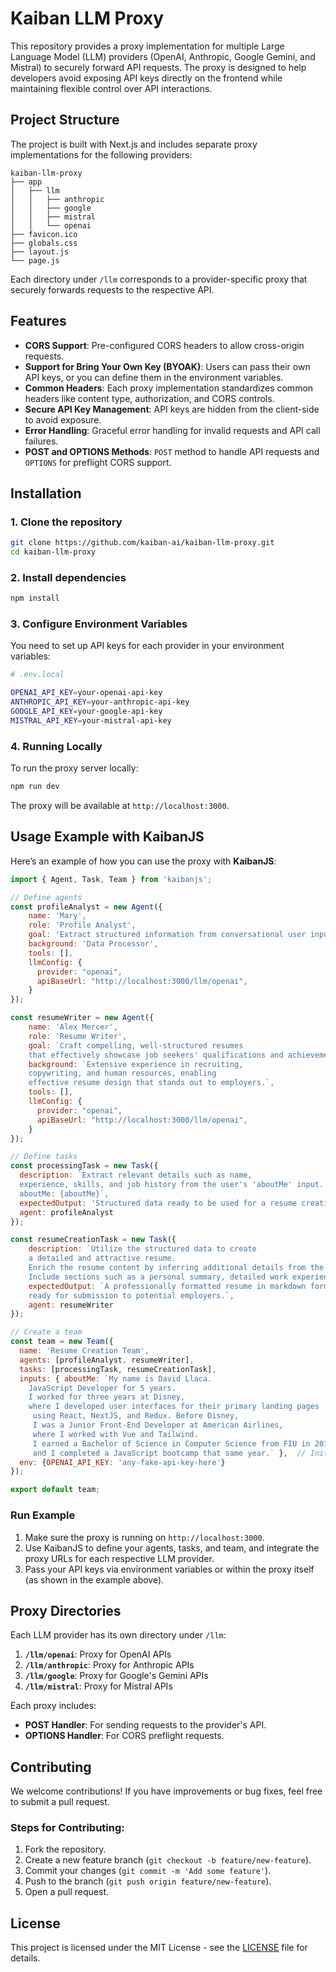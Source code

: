 # Kaiban LLM Proxy

This repository provides a proxy implementation for multiple Large Language Model (LLM) providers (OpenAI, Anthropic, Google Gemini, and Mistral) to securely forward API requests. The proxy is designed to help developers avoid exposing API keys directly on the frontend while maintaining flexible control over API interactions.

## Project Structure

The project is built with Next.js and includes separate proxy implementations for the following providers:

```plaintext
kaiban-llm-proxy
├── app
│   ├── llm
│   │   ├── anthropic
│   │   ├── google
│   │   ├── mistral
│   │   └── openai
├── favicon.ico
├── globals.css
├── layout.js
└── page.js
```

Each directory under `/llm` corresponds to a provider-specific proxy that securely forwards requests to the respective API.

## Features

- **CORS Support**: Pre-configured CORS headers to allow cross-origin requests.
- **Support for Bring Your Own Key (BYOAK)**: Users can pass their own API keys, or you can define them in the environment variables.
- **Common Headers**: Each proxy implementation standardizes common headers like content type, authorization, and CORS controls.
- **Secure API Key Management**: API keys are hidden from the client-side to avoid exposure.
- **Error Handling**: Graceful error handling for invalid requests and API call failures.
- **POST and OPTIONS Methods**: `POST` method to handle API requests and `OPTIONS` for preflight CORS support.

## Installation

### 1. Clone the repository

```bash
git clone https://github.com/kaiban-ai/kaiban-llm-proxy.git
cd kaiban-llm-proxy
```

### 2. Install dependencies

```bash
npm install
```

### 3. Configure Environment Variables

You need to set up API keys for each provider in your environment variables:

```bash
# .env.local

OPENAI_API_KEY=your-openai-api-key
ANTHROPIC_API_KEY=your-anthropic-api-key
GOOGLE_API_KEY=your-google-api-key
MISTRAL_API_KEY=your-mistral-api-key
```

### 4. Running Locally

To run the proxy server locally:

```bash
npm run dev
```

The proxy will be available at `http://localhost:3000`.

## Usage Example with KaibanJS

Here’s an example of how you can use the proxy with **KaibanJS**:

```javascript
import { Agent, Task, Team } from 'kaibanjs';

// Define agents
const profileAnalyst = new Agent({
    name: 'Mary', 
    role: 'Profile Analyst', 
    goal: 'Extract structured information from conversational user input.', 
    background: 'Data Processor',
    tools: [],
    llmConfig: {
      provider: "openai",
      apiBaseUrl: "http://localhost:3000/llm/openai",    
    }
});

const resumeWriter = new Agent({
    name: 'Alex Mercer', 
    role: 'Resume Writer', 
    goal: `Craft compelling, well-structured resumes 
    that effectively showcase job seekers' qualifications and achievements.`,
    background: `Extensive experience in recruiting, 
    copywriting, and human resources, enabling 
    effective resume design that stands out to employers.`,
    tools: [],
    llmConfig: {
      provider: "openai",
      apiBaseUrl: "http://localhost:3000/llm/openai",
    }     
});

// Define tasks
const processingTask = new Task({ 
  description: `Extract relevant details such as name, 
  experience, skills, and job history from the user's 'aboutMe' input. 
  aboutMe: {aboutMe}`,
  expectedOutput: 'Structured data ready to be used for a resume creation.', 
  agent: profileAnalyst
});

const resumeCreationTask = new Task({ 
    description: `Utilize the structured data to create 
    a detailed and attractive resume. 
    Enrich the resume content by inferring additional details from the provided information.
    Include sections such as a personal summary, detailed work experience, skills, and educational background.`,
    expectedOutput: `A professionally formatted resume in markdown format, 
    ready for submission to potential employers.`, 
    agent: resumeWriter 
});

// Create a team
const team = new Team({
  name: 'Resume Creation Team',
  agents: [profileAnalyst, resumeWriter],
  tasks: [processingTask, resumeCreationTask],
  inputs: { aboutMe: `My name is David Llaca. 
    JavaScript Developer for 5 years. 
    I worked for three years at Disney, 
    where I developed user interfaces for their primary landing pages
     using React, NextJS, and Redux. Before Disney, 
     I was a Junior Front-End Developer at American Airlines, 
     where I worked with Vue and Tailwind. 
     I earned a Bachelor of Science in Computer Science from FIU in 2018, 
     and I completed a JavaScript bootcamp that same year.` },  // Initial input for the first task
  env: {OPENAI_API_KEY: 'any-fake-api-key-here'}
});

export default team;
```

### Run Example

1. Make sure the proxy is running on `http://localhost:3000`.
2. Use KaibanJS to define your agents, tasks, and team, and integrate the proxy URLs for each respective LLM provider.
3. Pass your API keys via environment variables or within the proxy itself (as shown in the example above).

## Proxy Directories

Each LLM provider has its own directory under `/llm`:

1. **`/llm/openai`**: Proxy for OpenAI APIs
2. **`/llm/anthropic`**: Proxy for Anthropic APIs
3. **`/llm/google`**: Proxy for Google's Gemini APIs
4. **`/llm/mistral`**: Proxy for Mistral APIs

Each proxy includes:
- **POST Handler**: For sending requests to the provider's API.
- **OPTIONS Handler**: For CORS preflight requests.
  
## Contributing

We welcome contributions! If you have improvements or bug fixes, feel free to submit a pull request.

### Steps for Contributing:

1. Fork the repository.
2. Create a new feature branch (`git checkout -b feature/new-feature`).
3. Commit your changes (`git commit -m 'Add some feature'`).
4. Push to the branch (`git push origin feature/new-feature`).
5. Open a pull request.

## License

This project is licensed under the MIT License - see the [LICENSE](LICENSE) file for details.